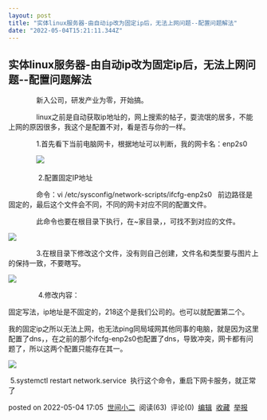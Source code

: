 ```yaml
---
layout: post
title: "实体linux服务器-由自动ip改为固定ip后，无法上网问题--配置问题解法"
date: "2022-05-04T15:21:11.344Z"
---
```

实体linux服务器-由自动ip改为固定ip后，无法上网问题--配置问题解法
--------------------------------------

　　　　新入公司，研发产业为零，开始搞。

　　　　linux之前是自动获取ip地址的，网上搜索的帖子，耍流氓的居多，不能上网的原因很多，我这个是配置不对，看是否与你的一样。

　　　　1.首先看下当前电脑网卡，根据地址可以判断，我的网卡名：enp2s0

　　　　![](https://img2022.cnblogs.com/blog/2309966/202205/2309966-20220504164629909-709237581.png)

 　　　　2.配置固定IP地址

　　　　命令：vi /etc/sysconfig/network-scripts/ifcfg-enp2s0   前边路径是固定的，最后这个文件会不同，不同的网卡对应不同的配置文件。

　　　　此命令也要在根目录下执行，在~家目录，，可找不到对应的文件。

![](https://img2022.cnblogs.com/blog/2309966/202205/2309966-20220504165237280-51264937.png)

　　　　3.在根目录下修改这个文件，没有则自己创建，文件名和类型要与图片上的保持一致，不要瞎写。

![](https://img2022.cnblogs.com/blog/2309966/202205/2309966-20220504165725673-203675736.png)

 　　　　4.修改内容：

固定写法，ip地址是不固定的，218这个是我们公司的。也可以就配置第二个。

我的固定ip之所以无法上网，也无法ping同局域网其他同事的电脑，就是因为这里配置了dns，，在之前的那个ifcfg-enp2s0也配置了dns，导致冲突，网卡都有问题了，所以这两个配置只能存在其一。

![](https://img2022.cnblogs.com/blog/2309966/202205/2309966-20220504165909731-98694318.png)

 5.systemctl restart network.service  执行这个命令，重启下网卡服务，就正常了

posted on 2022-05-04 17:05  [世间小二](https://www.cnblogs.com/liguangwei/)  阅读(63)  评论(0)  [编辑](https://i.cnblogs.com/EditPosts.aspx?postid=16221606)  [收藏](javascript:void(0))  [举报](javascript:void(0))